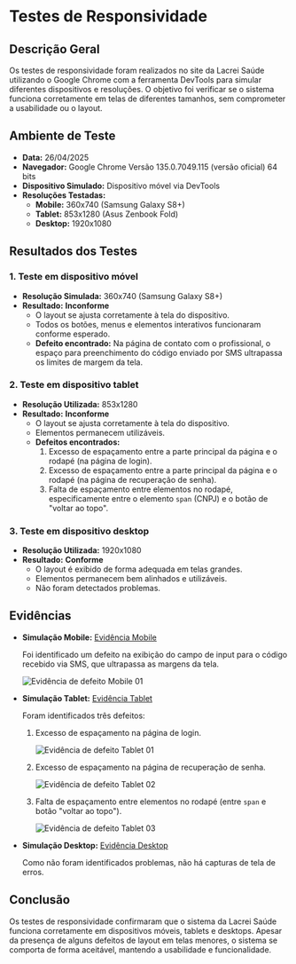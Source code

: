 # Testes de Responsividade

## **Descrição Geral**
Os testes de responsividade foram realizados no site da Lacrei Saúde utilizando o Google Chrome com a ferramenta DevTools para simular diferentes dispositivos e resoluções. O objetivo foi verificar se o sistema funciona corretamente em telas de diferentes tamanhos, sem comprometer a usabilidade ou o layout.

## **Ambiente de Teste**
- **Data:** 26/04/2025
- **Navegador:** Google Chrome Versão 135.0.7049.115 (versão oficial) 64 bits
- **Dispositivo Simulado:** Dispositivo móvel via DevTools
- **Resoluções Testadas:**
  - **Mobile:** 360x740 (Samsung Galaxy S8+)
  - **Tablet:** 853x1280 (Asus Zenbook Fold)
  - **Desktop:** 1920x1080

## **Resultados dos Testes**

### **1. Teste em dispositivo móvel**
- **Resolução Simulada:** 360x740 (Samsung Galaxy S8+)
- **Resultado:** **Inconforme**
  - O layout se ajusta corretamente à tela do dispositivo.
  - Todos os botões, menus e elementos interativos funcionaram conforme esperado.
  - **Defeito encontrado:** Na página de contato com o profissional, o espaço para preenchimento do código enviado por SMS ultrapassa os limites de margem da tela.

### **2. Teste em dispositivo tablet**
- **Resolução Utilizada:** 853x1280
- **Resultado:** **Inconforme**
  - O layout se ajusta corretamente à tela do dispositivo.
  - Elementos permanecem utilizáveis.
  - **Defeitos encontrados:**
    1. Excesso de espaçamento entre a parte principal da página e o rodapé (na página de login).
    2. Excesso de espaçamento entre a parte principal da página e o rodapé (na página de recuperação de senha).
    3. Falta de espaçamento entre elementos no rodapé, especificamente entre o elemento `span` (CNPJ) e o botão de "voltar ao topo".

### **3. Teste em dispositivo desktop**
- **Resolução Utilizada:** 1920x1080
- **Resultado:** **Conforme**
  - O layout é exibido de forma adequada em telas grandes.
  - Elementos permanecem bem alinhados e utilizáveis.
  - Não foram detectados problemas.

## **Evidências**

- **Simulação Mobile:**
  [Evidência Mobile](https://vimeo.com/1079073031)

  Foi identificado um defeito na exibição do campo de input para o código recebido via SMS, que ultrapassa as margens da tela.

  ![Evidência de defeito Mobile 01](https://github.com/thballalai/desafioTecnicoLacreiSaude/Responsividade/evidencias/printscreen/mobile-evidencia01.png)

- **Simulação Tablet:**
  [Evidência Tablet](https://vimeo.com/1079073082)

  Foram identificados três defeitos:

  1. Excesso de espaçamento na página de login.

     ![Evidência de defeito Tablet 01](https://github.com/thballalai/desafioTecnicoLacreiSaude/Responsividade/evidencias/printscreen/tablet-evidencia01.png)

  2. Excesso de espaçamento na página de recuperação de senha.

     ![Evidência de defeito Tablet 02](https://github.com/thballalai/desafioTecnicoLacreiSaude/Responsividade/evidencias/printscreen/tablet-evidencia02.png)

  3. Falta de espaçamento entre elementos no rodapé (entre `span` e botão "voltar ao topo").

     ![Evidência de defeito Tablet 03](https://github.com/thballalai/desafioTecnicoLacreiSaude/Responsividade/evidencias/printscreen/tablet-evidencia03.png)

- **Simulação Desktop:**
  [Evidência Desktop](https://vimeo.com/1079072986/d4af37078c)

  Como não foram identificados problemas, não há capturas de tela de erros.

## **Conclusão**
Os testes de responsividade confirmaram que o sistema da Lacrei Saúde funciona corretamente em dispositivos móveis, tablets e desktops. Apesar da presença de alguns defeitos de layout em telas menores, o sistema se comporta de forma aceitável, mantendo a usabilidade e funcionalidade.
